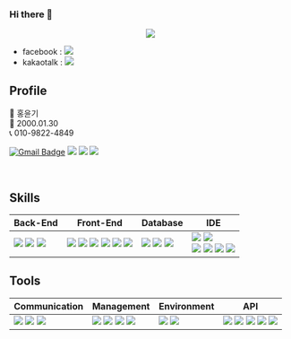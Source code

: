 ### Hi there 👋
<div align=center>
  <img src="https://capsule-render.vercel.app/api?type=waving&color=auto&height=300&section=header&text=Yunki's%20Github&fontSize=60"/>
</div>

- facebook : <a href="https://www.facebook.com/profile.php?id=100009001297630"><img src="https://img.shields.io/badge/facebook-blue?style=for-the-badge&logo=facebook&logoColor=white"></a>
- kakaotalk : <a href="https://open.kakao.com/o/s8Top8of"><img src="https://img.shields.io/badge/kakaotalk-yellow?style=for-the-badge&logo=kakaotalk&logoColor=black"> </a>




## Profile

🧑 홍윤기 <br>
👶 2000.01.30 <br>
📞 010-9822-4849 <br>

[![Gmail Badge](https://img.shields.io/badge/Gmail-d14836?style=flat-square&logo=Gmail&logoColor=white&link=mailto:ricky0130@naver.com)](mailto:ricky0130@naver.com) <span><a href="https://ricky0130.notion.site/373a5d0e1acf4740bda320408d6d302e?pvs=4"><img src="https://img.shields.io/badge/naver-green?style=round-square&logo=Notion&logoColor=black"/></span></a>
 <span><a href="https://blog.naver.com/ricky0130"><img src="https://img.shields.io/badge/Naver-green?style=round-square&logo=Naver&logoColor=white"/></span></a>
 <span><a href="https://www.facebook.com/profile.php?id=100009001297630"><img src="https://img.shields.io/badge/Naver-green?style=round-square&logo=Naver&logoColor=white"/></span></a>


<br>

## Skills

| Back-End | Front-End | Database | IDE |
| --- | --- | --- | --- |
| <span><img src="https://img.shields.io/badge/-JAVA-blueviolet"/></span> <span><img src="https://img.shields.io/badge/-JSP-red"/></span> <span><img src="https://img.shields.io/badge/JSON-00000?style=round-square&logo=JSON&logoColor=black"/></span> | <span><img src="https://img.shields.io/badge/JavaScript-F7DF1E?style=round-square&logo=JavaScript&logoColor=black"/></span> <span><img src="https://img.shields.io/badge/jQuery-0769AD?style=round-square&logo=jQuery&logoColor=black"/></span> <span><img src="https://img.shields.io/badge/HTML-E34F26?style=round-square&logo=HTML&logoColor=black"/></span> <span><img src="https://img.shields.io/badge/CSS-1572B6?style=round-square&logo=CSS&logoColor=black"/></span> <span><img src="https://img.shields.io/badge/ThymeLeaf-005F0F?style=round-square&logo=ThymeLeaf&logoColor=black"/></span> <span><img src="https://img.shields.io/badge/React-007ACC?style=round-square&logo=React&logoColor=black"/></span> | <span><img src="https://img.shields.io/badge/MySQL-%2300f.svg?style=round-square&logo=mysql&logoColor=white"/></span> <span><img src="https://img.shields.io/badge/Oracle-F80000.svg?style=round-square&logo=mysql&logoColor=white"/></span> <span><img src="https://img.shields.io/badge/-MyBatis-orange"/></span> | <span><img src="https://img.shields.io/badge/Eclipse-2C2255.svg?style=round-square&logo=Eclipse&logoColor=white"/></span> <span><img src="https://img.shields.io/badge/Visual Studio Code-007ACC.svg?style=round-square&logo=Visual Studio Code&logoColor=white"/></span> <br> <span><img src="https://img.shields.io/badge/IntelliJ-000000.svg?style=round-square&logo=IntelliJ IDEA&logoColor=white"/></span> <span><img src="https://img.shields.io/badge/-DBeaver-brightgreen"/></span> <span><img src="https://img.shields.io/badge/Sourcetree-0052CC.svg?style=round-square&logo=Sourcetree&logoColor=white"/></span> <span><img src="https://img.shields.io/badge/Postman-FF6C37.svg?style=round-square&logo=Postman&logoColor=white"/></span> |


## Tools

| Communication | Management | Environment | API |
| --- | --- | --- | --- |
| <span><img src="https://img.shields.io/badge/Slack-4A154B.svg?style=round-square&logo=Slack&logoColor=white"/></span> <span><img src="https://img.shields.io/badge/Discord-5865F2?style=round-square&logo=Discord&logoColor=black"/></span> <span><img src="https://img.shields.io/badge/-figma-red"/></span> | <span><img src="https://img.shields.io/badge/Git-F05032?style=round-square&logo=Git&logoColor=black"/></span> <span><img src="https://img.shields.io/badge/GitHub-181717?style=round-square&logo=GitHub&logoColor=black"/></span> <span><img src="https://img.shields.io/badge/Gradle-02303A?style=round-square&logo=Gradle&logoColor=black"/></span> <span><img src="https://img.shields.io/badge/-yml-brightgreen"/></span> | <span><img src="https://img.shields.io/badge/SpringBoot-6DB33F?style=round-square&logo=Spring&logoColor=black"/></span> <img src="https://img.shields.io/badge/Tomcat-F8DC75?style=flat&logo=ApacheTomcat&logoColor=white" /> | <span><img src="https://img.shields.io/badge/-JDBC-blue"/>  <span><img src="https://img.shields.io/badge/-KAKAO login-yellow"/></span> <span><img src="https://img.shields.io/badge/-naver login-brightgreen"/></span> <span><img src="https://img.shields.io/badge/-naver mail api-brightgreen"/></span> <span><img src="https://img.shields.io/badge/-REST-green"/> |


</div>
<br>
